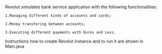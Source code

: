 Revolut simulates bank service application with the following functionalities:

    1.Managing different kinds of accounts and cards;

    2.Money transfering between accounts;

    3.Executing different payments with Euros and Levs.

Instructions how to create Revolut instance and to run it are shown in Main.java
